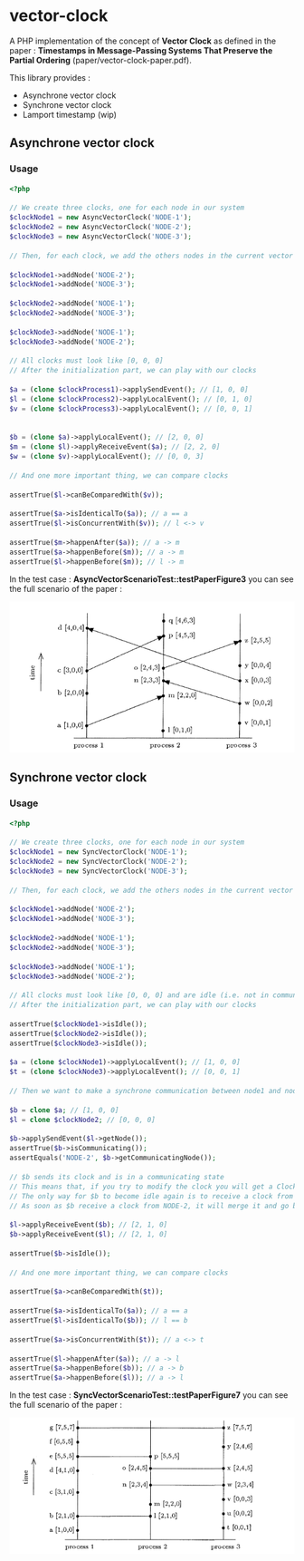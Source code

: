# vector-clock


A PHP implementation of the concept of **Vector Clock** as defined in the paper : **Timestamps in Message-Passing Systems That Preserve the Partial Ordering** (paper/vector-clock-paper.pdf).

This library provides :
- Asynchrone vector clock
- Synchrone vector clock
- Lamport timestamp (wip)


## Asynchrone vector clock


### Usage

```php
<?php

// We create three clocks, one for each node in our system
$clockNode1 = new AsyncVectorClock('NODE-1');
$clockNode2 = new AsyncVectorClock('NODE-2');
$clockNode3 = new AsyncVectorClock('NODE-3');

// Then, for each clock, we add the others nodes in the current vector 

$clockNode1->addNode('NODE-2');
$clockNode1->addNode('NODE-3');

$clockNode2->addNode('NODE-1');
$clockNode2->addNode('NODE-3');

$clockNode3->addNode('NODE-1');
$clockNode3->addNode('NODE-2');

// All clocks must look like [0, 0, 0]
// After the initialization part, we can play with our clocks

$a = (clone $clockProcess1)->applySendEvent(); // [1, 0, 0]
$l = (clone $clockProcess2)->applyLocalEvent(); // [0, 1, 0]
$v = (clone $clockProcess3)->applyLocalEvent(); // [0, 0, 1]


$b = (clone $a)->applyLocalEvent(); // [2, 0, 0]
$m = (clone $l)->applyReceiveEvent($a); // [2, 2, 0]
$w = (clone $v)->applyLocalEvent(); // [0, 0, 3]

// And one more important thing, we can compare clocks

assertTrue($l->canBeComparedWith($v)); 

assertTrue($a->isIdenticalTo($a)); // a == a
assertTrue($l->isConcurrentWith($v)); // l <-> v

assertTrue($m->happenAfter($a)); // a -> m
assertTrue($a->happenBefore($m)); // a -> m
assertTrue($l->happenBefore($m)); // l -> m

```

In the test case : **AsyncVectorScenarioTest::testPaperFigure3** you can see the full scenario of the paper : 


![img.png](paper/fig3.png)


## Synchrone vector clock

### Usage

```php
<?php

// We create three clocks, one for each node in our system
$clockNode1 = new SyncVectorClock('NODE-1');
$clockNode2 = new SyncVectorClock('NODE-2');
$clockNode3 = new SyncVectorClock('NODE-3');

// Then, for each clock, we add the others nodes in the current vector 

$clockNode1->addNode('NODE-2');
$clockNode1->addNode('NODE-3');

$clockNode2->addNode('NODE-1');
$clockNode2->addNode('NODE-3');

$clockNode3->addNode('NODE-1');
$clockNode3->addNode('NODE-2');

// All clocks must look like [0, 0, 0] and are idle (i.e. not in communication with another node)
// After the initialization part, we can play with our clocks

assertTrue($clockNode1->isIdle());
assertTrue($clockNode2->isIdle());
assertTrue($clockNode3->isIdle());

$a = (clone $clockNode1)->applyLocalEvent(); // [1, 0, 0]
$t = (clone $clockNode3)->applyLocalEvent(); // [0, 0, 1]

// Then we want to make a synchrone communication between node1 and node2

$b = clone $a; // [1, 0, 0]
$l = clone $clockNode2; // [0, 0, 0]

$b->applySendEvent($l->getNode());
assertTrue($b->isCommunicating());
assertEquals('NODE-2', $b->getCommunicatingNode());

// $b sends its clock and is in a communicating state
// This means that, if you try to modify the clock you will get a ClockIsNotIdleException
// The only way for $b to become idle again is to receive a clock from NODE-2 (the current node is communicating with)
// As soon as $b receive a clock from NODE-2, it will merge it and go back to idle state and can be modified again

$l->applyReceiveEvent($b); // [2, 1, 0]
$b->applyReceiveEvent($l); // [2, 1, 0]

assertTrue($b->isIdle());

// And one more important thing, we can compare clocks

assertTrue($a->canBeComparedWith($t)); 

assertTrue($a->isIdenticalTo($a)); // a == a
assertTrue($l->isIdenticalTo($b)); // l == b

assertTrue($a->isConcurrentWith($t)); // a <-> t

assertTrue($l->happenAfter($a)); // a -> l
assertTrue($a->happenBefore($b)); // a -> b
assertTrue($a->happenBefore($l)); // a -> l

```

In the test case : **SyncVectorScenarioTest::testPaperFigure7** you can see the full scenario of the paper :


![img.png](paper/fig7.png)